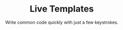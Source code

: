 ---
title: Live Templates
subtitle: Write common code quickly with just a few keystrokes. 
accent: primary
icon: fas fa-expand-alt
---